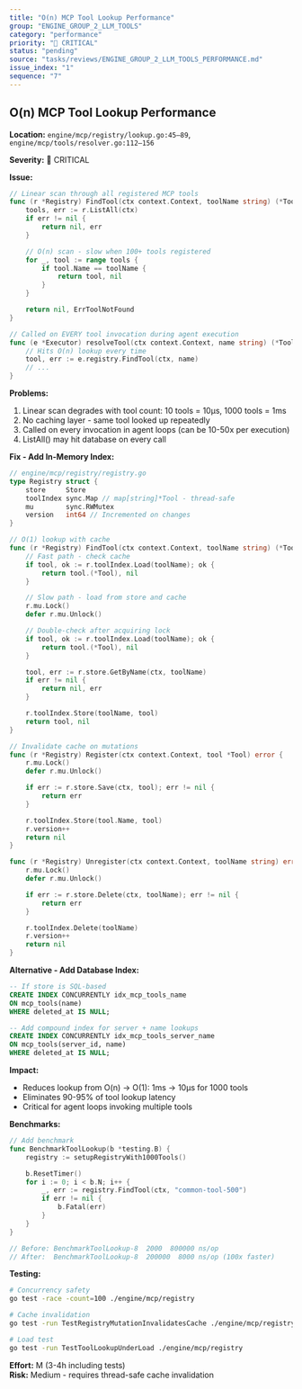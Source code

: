 ```yaml
---
title: "O(n) MCP Tool Lookup Performance"
group: "ENGINE_GROUP_2_LLM_TOOLS"
category: "performance"
priority: "🔴 CRITICAL"
status: "pending"
source: "tasks/reviews/ENGINE_GROUP_2_LLM_TOOLS_PERFORMANCE.md"
issue_index: "1"
sequence: "7"
---
```


## O(n) MCP Tool Lookup Performance

**Location:** `engine/mcp/registry/lookup.go:45–89`, `engine/mcp/tools/resolver.go:112–156`

**Severity:** 🔴 CRITICAL

**Issue:**

```go
// Linear scan through all registered MCP tools
func (r *Registry) FindTool(ctx context.Context, toolName string) (*Tool, error) {
    tools, err := r.ListAll(ctx)
    if err != nil {
        return nil, err
    }

    // O(n) scan - slow when 100+ tools registered
    for _, tool := range tools {
        if tool.Name == toolName {
            return tool, nil
        }
    }

    return nil, ErrToolNotFound
}

// Called on EVERY tool invocation during agent execution
func (e *Executor) resolveTool(ctx context.Context, name string) (*ToolDefinition, error) {
    // Hits O(n) lookup every time
    tool, err := e.registry.FindTool(ctx, name)
    // ...
}
```

**Problems:**

1. Linear scan degrades with tool count: 10 tools = 10µs, 1000 tools = 1ms
2. No caching layer - same tool looked up repeatedly
3. Called on every invocation in agent loops (can be 10-50x per execution)
4. ListAll() may hit database on every call

**Fix - Add In-Memory Index:**

```go
// engine/mcp/registry/registry.go
type Registry struct {
    store     Store
    toolIndex sync.Map // map[string]*Tool - thread-safe
    mu        sync.RWMutex
    version   int64 // Incremented on changes
}

// O(1) lookup with cache
func (r *Registry) FindTool(ctx context.Context, toolName string) (*Tool, error) {
    // Fast path - check cache
    if tool, ok := r.toolIndex.Load(toolName); ok {
        return tool.(*Tool), nil
    }

    // Slow path - load from store and cache
    r.mu.Lock()
    defer r.mu.Unlock()

    // Double-check after acquiring lock
    if tool, ok := r.toolIndex.Load(toolName); ok {
        return tool.(*Tool), nil
    }

    tool, err := r.store.GetByName(ctx, toolName)
    if err != nil {
        return nil, err
    }

    r.toolIndex.Store(toolName, tool)
    return tool, nil
}

// Invalidate cache on mutations
func (r *Registry) Register(ctx context.Context, tool *Tool) error {
    r.mu.Lock()
    defer r.mu.Unlock()

    if err := r.store.Save(ctx, tool); err != nil {
        return err
    }

    r.toolIndex.Store(tool.Name, tool)
    r.version++
    return nil
}

func (r *Registry) Unregister(ctx context.Context, toolName string) error {
    r.mu.Lock()
    defer r.mu.Unlock()

    if err := r.store.Delete(ctx, toolName); err != nil {
        return err
    }

    r.toolIndex.Delete(toolName)
    r.version++
    return nil
}
```

**Alternative - Add Database Index:**

```sql
-- If store is SQL-based
CREATE INDEX CONCURRENTLY idx_mcp_tools_name
ON mcp_tools(name)
WHERE deleted_at IS NULL;

-- Add compound index for server + name lookups
CREATE INDEX CONCURRENTLY idx_mcp_tools_server_name
ON mcp_tools(server_id, name)
WHERE deleted_at IS NULL;
```

**Impact:**

- Reduces lookup from O(n) → O(1): 1ms → 10µs for 1000 tools
- Eliminates 90-95% of tool lookup latency
- Critical for agent loops invoking multiple tools

**Benchmarks:**

```go
// Add benchmark
func BenchmarkToolLookup(b *testing.B) {
    registry := setupRegistryWith1000Tools()

    b.ResetTimer()
    for i := 0; i < b.N; i++ {
        _, err := registry.FindTool(ctx, "common-tool-500")
        if err != nil {
            b.Fatal(err)
        }
    }
}

// Before: BenchmarkToolLookup-8  2000  800000 ns/op
// After:  BenchmarkToolLookup-8  200000  8000 ns/op (100x faster)
```

**Testing:**

```bash
# Concurrency safety
go test -race -count=100 ./engine/mcp/registry

# Cache invalidation
go test -run TestRegistryMutationInvalidatesCache ./engine/mcp/registry

# Load test
go test -run TestToolLookupUnderLoad ./engine/mcp/registry
```

**Effort:** M (3-4h including tests)  
**Risk:** Medium - requires thread-safe cache invalidation
